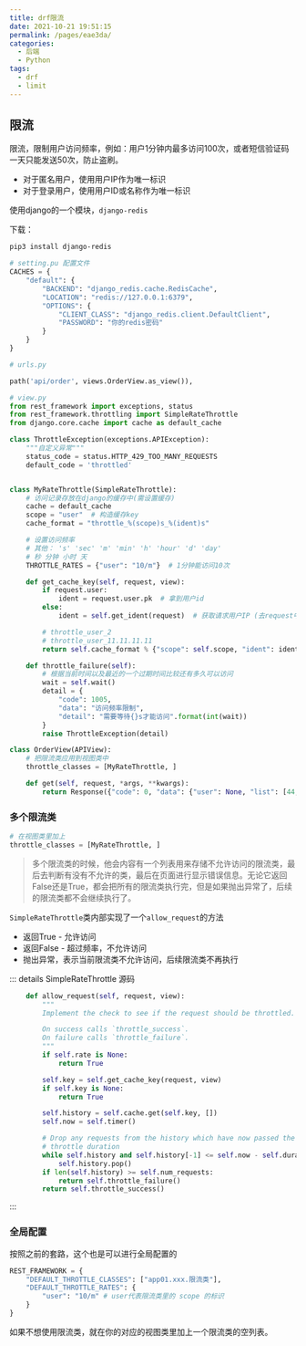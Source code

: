 ```yaml
---
title: drf限流
date: 2021-10-21 19:51:15
permalink: /pages/eae3da/
categories:
  - 后端
  - Python
tags:
  - drf
  - limit
---
```


## 限流

限流，限制用户访问频率，例如：用户1分钟内最多访问100次，或者短信验证码一天只能发送50次，防止盗刷。

-   对于匿名用户，使用用户IP作为唯一标识
-   对于登录用户，使用用户ID或名称作为唯一标识



使用django的一个模块，`django-redis`

下载：

```bash
pip3 install django-redis
```

```python
# setting.pu 配置文件
CACHES = {
    "default": {
        "BACKEND": "django_redis.cache.RedisCache",
        "LOCATION": "redis://127.0.0.1:6379",
        "OPTIONS": {
            "CLIENT_CLASS": "django_redis.client.DefaultClient",
            "PASSWORD": "你的redis密码"
        }
    }
}
```

```python
# urls.py

path('api/order', views.OrderView.as_view()),
```

```python
# view.py
from rest_framework import exceptions, status
from rest_framework.throttling import SimpleRateThrottle
from django.core.cache import cache as default_cache

class ThrottleException(exceptions.APIException):
    """自定义异常"""
    status_code = status.HTTP_429_TOO_MANY_REQUESTS
    default_code = 'throttled'


class MyRateThrottle(SimpleRateThrottle):
    # 访问记录存放在django的缓存中(需设置缓存)
    cache = default_cache
    scope = "user"  # 构造缓存key
    cache_format = "throttle_%(scope)s_%(ident)s"

    # 设置访问频率
    # 其他： 's' 'sec' 'm' 'min' 'h' 'hour' 'd' 'day'
    # 秒 分钟 小时 天
    THROTTLE_RATES = {"user": "10/m"}  # 1分钟能访问10次

    def get_cache_key(self, request, view):
        if request.user:
            ident = request.user.pk  # 拿到用户id
        else:
            ident = self.get_ident(request)  # 获取请求用户IP (去request中找请求头)

        # throttle_user_2
        # throttle_user_11.11.11.11
        return self.cache_format % {"scope": self.scope, "ident": ident}

    def throttle_failure(self):
        # 根据当前时间以及最近的一个过期时间比较还有多久可以访问
        wait = self.wait()
        detail = {
            "code": 1005,
            "data": "访问频率限制",
            "detail": "需要等待{}s才能访问".format(int(wait))
        }
        raise ThrottleException(detail)

class OrderView(APIView):
  	# 把限流类应用到视图类中
    throttle_classes = [MyRateThrottle, ]

    def get(self, request, *args, **kwargs):
        return Response({"code": 0, "data": {"user": None, "list": [44, 55, 66]}})
```





### 多个限流类

```python
# 在视图类里加上
throttle_classes = [MyRateThrottle, ]
```

>   多个限流类的时候，他会内容有一个列表用来存储不允许访问的限流类，最后去判断有没有不允许的类，最后在页面进行显示错误信息。无论它返回False还是True，都会把所有的限流类执行完，但是如果抛出异常了，后续的限流类都不会继续执行了。

`SimpleRateThrottle`类内部实现了一个`allow_request`的方法

-   返回True - 允许访问
-   返回False - 超过频率，不允许访问
-   抛出异常，表示当前限流类不允许访问，后续限流类不再执行



::: details SimpleRateThrottle 源码

```python
    def allow_request(self, request, view):
        """
        Implement the check to see if the request should be throttled.

        On success calls `throttle_success`.
        On failure calls `throttle_failure`.
        """
        if self.rate is None:
            return True

        self.key = self.get_cache_key(request, view)
        if self.key is None:
            return True

        self.history = self.cache.get(self.key, [])
        self.now = self.timer()

        # Drop any requests from the history which have now passed the
        # throttle duration
        while self.history and self.history[-1] <= self.now - self.duration:
            self.history.pop()
        if len(self.history) >= self.num_requests:
            return self.throttle_failure()
        return self.throttle_success()
```

:::



### 全局配置

按照之前的套路，这个也是可以进行全局配置的

```python
REST_FRAMEWORK = {
    "DEFAULT_THROTTLE_CLASSES": ["app01.xxx.限流类"],
    "DEFAULT_THROTTLE_RATES": {
        "user": "10/m" # user代表限流类里的 scope 的标识
    }
}
```

如果不想使用限流类，就在你的对应的视图类里加上一个限流类的空列表。

